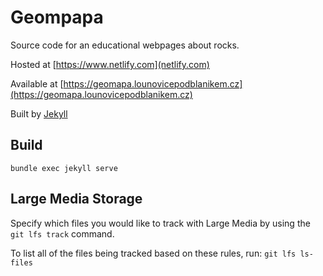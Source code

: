 # Geompapa

Source code for an educational webpages about rocks.
 
Hosted at [https://www.netlify.com](netlify.com)

Available at [https://geomapa.lounovicepodblanikem.cz](https://geomapa.lounovicepodblanikem.cz)

Built by [Jekyll](http://jekyllrb.com/)

## Build

    bundle exec jekyll serve

## Large Media Storage

Specify which files you would like to track with Large Media by using the `git lfs track` command.

To list all of the files being tracked based on these rules, run: `git lfs ls-files`

